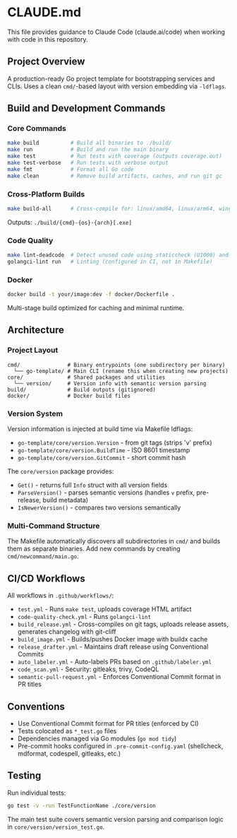 # CLAUDE.md

This file provides guidance to Claude Code (claude.ai/code) when working with code in this repository.

## Project Overview

A production-ready Go project template for bootstrapping services and CLIs. Uses a clean `cmd/`-based layout with version embedding via `-ldflags`.

## Build and Development Commands

### Core Commands

```bash
make build          # Build all binaries to ./build/
make run            # Build and run the main binary
make test           # Run tests with coverage (outputs coverage.out)
make test-verbose   # Run tests with verbose output
make fmt            # Format all Go code
make clean          # Remove build artifacts, caches, and run git gc
```

### Cross-Platform Builds

```bash
make build-all      # Cross-compile for: linux/amd64, linux/arm64, windows/amd64, windows/arm64, darwin/amd64, darwin/arm64
```

Outputs: `./build/{cmd}-{os}-{arch}[.exe]`

### Code Quality

```bash
make lint-deadcode  # Detect unused code using staticcheck (U1000) and deadcode
golangci-lint run   # Linting (configured in CI, not in Makefile)
```

### Docker

```bash
docker build -t your/image:dev -f docker/Dockerfile .
```

Multi-stage build optimized for caching and minimal runtime.

## Architecture

### Project Layout

```
cmd/               # Binary entrypoints (one subdirectory per binary)
  └── go-template/ # Main CLI (rename this when creating new projects)
core/              # Shared packages and utilities
  └── version/     # Version info with semantic version parsing
build/             # Build outputs (gitignored)
docker/            # Docker build files
```

### Version System

Version information is injected at build time via Makefile ldflags:

- `go-template/core/version.Version` - from git tags (strips 'v' prefix)
- `go-template/core/version.BuildTime` - ISO 8601 timestamp
- `go-template/core/version.GitCommit` - short commit hash

The `core/version` package provides:

- `Get()` - returns full `Info` struct with all version fields
- `ParseVersion()` - parses semantic versions (handles `v` prefix, pre-release, build metadata)
- `IsNewerVersion()` - compares two versions semantically

### Multi-Command Structure

The Makefile automatically discovers all subdirectories in `cmd/` and builds them as separate binaries. Add new commands by creating `cmd/newcommand/main.go`.

## CI/CD Workflows

All workflows in `.github/workflows/`:

- `test.yml` - Runs `make test`, uploads coverage HTML artifact
- `code-quality-check.yml` - Runs `golangci-lint`
- `build_release.yml` - Cross-compiles on git tags, uploads release assets, generates changelog with git-cliff
- `build_image.yml` - Builds/pushes Docker image with buildx cache
- `release_drafter.yml` - Maintains draft release using Conventional Commits
- `auto_labeler.yml` - Auto-labels PRs based on `.github/labeler.yml`
- `code_scan.yml` - Security: gitleaks, trivy, CodeQL
- `semantic-pull-request.yml` - Enforces Conventional Commit format in PR titles

## Conventions

- Use Conventional Commit format for PR titles (enforced by CI)
- Tests colocated as `*_test.go` files
- Dependencies managed via Go modules (`go mod tidy`)
- Pre-commit hooks configured in `.pre-commit-config.yaml` (shellcheck, mdformat, codespell, gitleaks, etc.)

## Testing

Run individual tests:

```bash
go test -v -run TestFunctionName ./core/version
```

The main test suite covers semantic version parsing and comparison logic in `core/version/version_test.go`.
